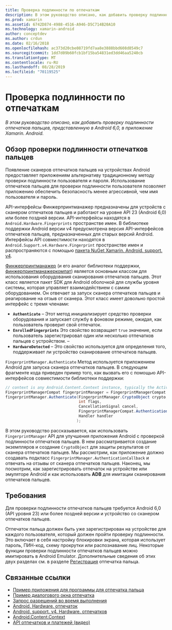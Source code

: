 ```yaml
---
title: Проверка подлинности по отпечаткам
description: В этом руководство описано, как добавить проверку подлинности отпечатков пальцев, представленную в Android 6,0, в приложение Xamarin. Android.
ms.prod: xamarin
ms.assetid: 6742D874-4988-4516-A946-D5C714B20A10
ms.technology: xamarin-android
author: conceptdev
ms.author: crdun
ms.date: 02/16/2018
ms.openlocfilehash: ac373d20cbe08719fd7aa8e3888bbd608d8549c7
ms.sourcegitcommit: 1dd7d09b60fcb1bf15ba54831ed3dd46aa5240cb
ms.translationtype: MT
ms.contentlocale: ru-RU
ms.lasthandoff: 08/28/2019
ms.locfileid: "70119525"
---
```

# <a name="fingerprint-authentication"></a>Проверка подлинности по отпечаткам

_В этом руководство описано, как добавить проверку подлинности отпечатков пальцев, представленную в Android 6,0, в приложение Xamarin. Android._


## <a name="fingerprint-authentication-overview"></a>Обзор проверки подлинности отпечатков пальцев

Появление сканеров отпечатков пальцев на устройствах Android предоставляет приложениям альтернативу традиционному методу проверки подлинности пользователя и пароля. Использование отпечатков пальцев для проверки подлинности пользователя позволяет приложению обеспечить безопасность менее агрессивной, чем имя пользователя и пароль.

API-интерфейсы Финжерпринтманажер предназначены для устройств с сканером отпечатков пальцев и работают на уровне API 23 (Android 6,0) или более поздней версии. API-интерфейсы находятся в `Android.Hardware.Fingerprints` пространстве имен. В библиотеке поддержки Android версии v4 предусмотрена версия API-интерфейсов отпечатков пальцев, предназначенных для старых версий Android. Интерфейсы API совместимости находятся в `Android.Support.v4.Hardware.Fingerprint` пространстве имен и распространяются с помощью [пакета NuGet Xamarin. Android. support. v4](https://www.nuget.org/packages/Xamarin.Android.Support.v4/).

[Финжерпринтманажер](https://developer.android.com/reference/android/hardware/fingerprint/FingerprintManager.html) (и его аналог библиотеки поддержки, [финжерпринтманажеркомпат](https://developer.android.com/reference/android/support/v4/hardware/fingerprint/FingerprintManagerCompat.html)) является основным классом для использования оборудования сканирования отпечатков пальцев. Этот класс является пакет SDK для Android оболочкой для службы уровня системы, которая управляет взаимодействием с самим оборудованием. Он отвечает за запуск сканера отпечатков пальцев и реагирование на отзыв от сканера. Этот класс имеет довольно простой интерфейс с тремя членами:

- **`Authenticate`** &ndash; Этот метод инициализирует средство проверки оборудования и запускает службу в фоновом режиме, ожидая, как пользователь проверит свой отпечаток.
- **`EnrolledFingerprints`** Это свойство возвращает `true` значение, если пользователь зарегистрировал один или несколько отпечатков пальцев с устройством. &ndash;
- **`HardwareDetected`** &ndash; Это свойство используется для определения того, поддерживает ли устройство сканирование отпечатков пальцев.

`FingerprintManager.Authenticate` Метод используется приложением Android для запуска сканера отпечатков пальцев. В следующем фрагменте кода приведен пример того, как вызвать его с помощью API-интерфейсов совместимости библиотеки поддержки:

```csharp
// context is any Android.Content.Context instance, typically the Activity 
FingerprintManagerCompat fingerprintManager = FingerprintManagerCompat.From(context);
fingerprintManager.Authenticate(FingerprintManager.CryptoObject crypto,
                                int flags,
                                CancellationSignal cancel,
                                FingerprintManagerCompat.AuthenticationCallback callback,
                                Handler handler
                               );
```

В этом руководство рассказывается, как использовать `FingerprintManager` API для улучшения приложения Android с проверкой подлинности отпечатков пальцев. В нем рассматривается создание экземпляров и создание `CryptoObject` для защиты результатов от сканера отпечатков пальцев. Мы рассмотрим, как приложение должно создавать подкласс `FingerprintManager.AuthenticationCallback` и отвечать на отзывы от сканера отпечатков пальцев. Наконец, мы посмотрим, как зарегистрировать отпечаток на устройстве или эмуляторе Android и как использовать **ADB** для имитации сканирования отпечатков пальцев.

## <a name="requirements"></a>Требования

Для проверки подлинности отпечатков пальцев требуется Android 6,0 (API уровня 23) или более поздней версии и устройство со сканером отпечатков пальцев. 

Отпечаток пальца должен быть уже зарегистрирован на устройстве для каждого пользователя, который должен пройти проверку подлинности. Это включает в себя настройку блокировки экрана, которая использует пароль, ПИН-код, схему прокрутки или распознавание лиц. Некоторые функции проверки подлинности отпечатков пальцев можно имитировать в Android Emulator.  Дополнительные сведения об этих двух разделах см. в разделе [Регистрация](enrolling-fingerprint.md) отпечатка пальца. 






## <a name="related-links"></a>Связанные ссылки

- [Пример приложения для программы для отпечатка пальца](https://docs.microsoft.com/samples/xamarin/monodroid-samples/fingerprintguide)
- [Пример диалогового окна отпечатка](https://docs.microsoft.com/samples/xamarin/monodroid-samples/android-m-fingerprintdialog)
- [Запрос разрешений во время выполнения](https://developer.android.com/training/permissions/requesting.html)
- [Android. Hardware. отпечаток](https://developer.android.com/reference/android/hardware/fingerprint/package-summary.html)
- [Android. support. v4. Hardware. отпечатков](https://developer.android.com/reference/android/support/v4/hardware/fingerprint/package-summary.html)
- [Android.Content.Context](xref:Android.Content.Context)
- [API отпечатков и платежей (видео)](https://youtu.be/VOn7VrTRlA4)
